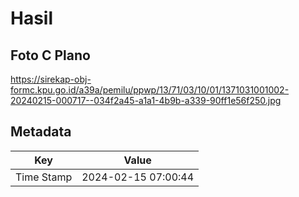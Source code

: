 # Hasil

## Foto C Plano

https://sirekap-obj-formc.kpu.go.id/a39a/pemilu/ppwp/13/71/03/10/01/1371031001002-20240215-000717--034f2a45-a1a1-4b9b-a339-90ff1e56f250.jpg


## Metadata

| Key        | Value               |
| ---------- | ------------------- |
| Time Stamp | 2024-02-15 07:00:44 |



